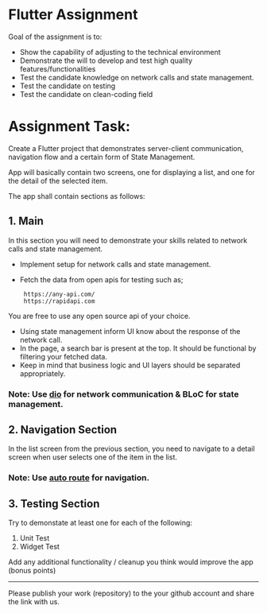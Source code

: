 # Flutter Assignment

Goal of the assignment is to:

* Show the capability of adjusting to the technical environment
* Demonstrate the will to develop and test high quality features/functionalities
* Test the candidate knowledge on network calls and state management.
* Test the candidate on testing
* Test the candidate on clean-coding field

# Assignment Task:

Create a Flutter project that demonstrates server-client communication, navigation flow and a certain form of State Management.

App will basically contain two screens, one for displaying a list, and one for the detail of the selected item.

The app shall contain sections as follows:

## 1. Main

In this section you will need to demonstrate your skills related to network calls and state management.
* Implement setup for network calls and state management.
* Fetch the data from open apis for testing such as; 
   
       https://any-api.com/
       https://rapidapi.com
   
You are free to use any open source api of your choice. 

* Using state management inform UI know about the response of the network call.
* In the page, a search bar is present at the top. It should be functional by filtering your fetched data.
* Keep in mind that business logic and UI layers should be separated appropriately.

### **Note: Use [dio](https://pub.dev/packages/dio) for network communication & BLoC for state management.**

## 2. Navigation Section

In the list screen from the previous section, you need to navigate to a detail screen when user selects one of the item in the list.

### **Note: Use [auto route](https://pub.dev/packages/auto_route) for navigation.**


## 3. Testing Section

Try to demonstate at least one for each of the following:

1. Unit Test
2. Widget Test

Add any additional functionality / cleanup you think would improve the app (bonus points)

---

Please publish your work (repository) to the your github account and share the link with us.
